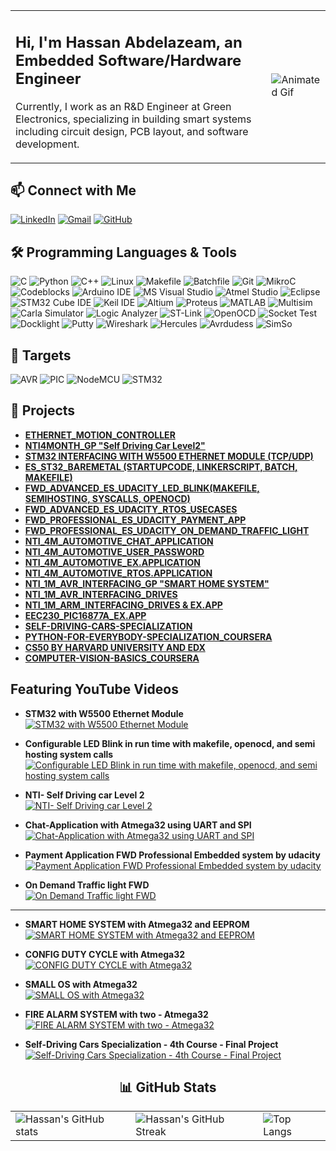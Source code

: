 <table>
  <tr>
    <td>
      <h2>Hi, I'm Hassan Abdelazeam, an Embedded Software/Hardware Engineer</h2>
      <p>Currently, I work as an R&D Engineer at Green Electronics, specializing in building smart systems including circuit design, PCB layout, and software development.</p>
    </td>
    <td>
      <img src="https://i.giphy.com/media/v1.Y2lkPTc5MGI3NjExaDJuaHpsZnFiNHVnZnRrOXYwazhkamd0eHE4MzNyNTd6emF3djNlcyZlcD12MV9pbnRlcm5hbF9naWZfYnlfaWQmY3Q9Zw/13HgwGsXF0aiGY/giphy.gif" alt="Animated Gif" />
    </td>
  </tr>
</table>

## 📫 Connect with Me
[![LinkedIn](https://img.shields.io/badge/LinkedIn-0077B5?style=flat-square&logo=linkedin&logoColor=white)](https://www.linkedin.com/in/hassan-abdelazeam/)
[![Gmail](https://img.shields.io/badge/Gmail-D14836?style=flat-square&logo=gmail&logoColor=white)](mailto:hassanabdelazeam@gmail.com)
[![GitHub](https://img.shields.io/badge/GitHub-333333?style=flat-square&logo=github&logoColor=white)](https://github.com/Hassanabazim)

## 🛠️ Programming Languages & Tools
![C](https://img.shields.io/badge/C-A8B9CC?style=flat-square&logo=c&logoColor=white)
![Python](https://img.shields.io/badge/Python-3776AB?style=flat-square&logo=python&logoColor=white)
![C++](https://img.shields.io/badge/C++-00599C?style=flat-square&logo=c%2B%2B&logoColor=white)
![Linux](https://img.shields.io/badge/Linux-FCC624?style=flat-square&logo=linux&logoColor=black)
![Makefile](https://img.shields.io/badge/Makefile-427819?style=flat-square&logo=makefile&logoColor=white)
![Batchfile](https://img.shields.io/badge/Batchfile-4A484C?style=flat-square&logoColor=white)
![Git](https://img.shields.io/badge/Git-F05032?style=flat-square&logo=git&logoColor=white)
![MikroC](https://img.shields.io/badge/MikroC-EE2C2C?style=flat-square&logo=mikroc&logoColor=white)
![Codeblocks](https://img.shields.io/badge/Codeblocks-000000?style=flat-square&logo=codeblocks&logoColor=white)
![Arduino IDE](https://img.shields.io/badge/Arduino_IDE-00979D?style=flat-square&logo=arduino&logoColor=white)
![MS Visual Studio](https://img.shields.io/badge/Visual_Studio-5C2D91?style=flat-square&logo=visual-studio&logoColor=white)
![Atmel Studio](https://img.shields.io/badge/Atmel_Studio-0033A0?style=flat-square&logo=atmel&logoColor=white)
![Eclipse](https://img.shields.io/badge/Eclipse-2C2255?style=flat-square&logo=eclipse&logoColor=white)
![STM32 Cube IDE](https://img.shields.io/badge/STM32_Cube_IDE-03234B?style=flat-square&logo=stmicroelectronics&logoColor=blue)
![Keil IDE](https://img.shields.io/badge/Keil_uvision-0091BD?style=flat-square&logo=keil&logoColor=green)
![Altium](https://img.shields.io/badge/Altium-2C2255?style=flat-square&logo=altium&logoColor=white)
![Proteus](https://img.shields.io/badge/Proteus-2C2255?style=flat-square&logo=proteus&logoColor=white)
![MATLAB](https://img.shields.io/badge/MATLAB-0076A8?style=flat-square&logo=mathworks&logoColor=white)
![Multisim](https://img.shields.io/badge/Multisim-2C2255?style=flat-square&logo=multisim&logoColor=white)
![Carla Simulator](https://img.shields.io/badge/Carla_Simulator-2C2255?style=flat-square&logo=carlasimulator&logoColor=white)
![Logic Analyzer](https://img.shields.io/badge/Logic_Analyzer-007ACC?style=flat-square&logo=logic&logoColor=white)
![ST-Link](https://img.shields.io/badge/ST--Link-0091BD?style=flat-square&logo=stlink&logoColor=white)
![OpenOCD](https://img.shields.io/badge/OpenOCD-EE2C2C?style=flat-square&logo=openocd&logoColor=white)
![Socket Test](https://img.shields.io/badge/Socket_Test-00599C?style=flat-square&logo=socket&logoColor=white)
![Docklight](https://img.shields.io/badge/Docklight-4A484C?style=flat-square&logo=docklight&logoColor=white)
![Putty](https://img.shields.io/badge/Putty-007ACC?style=flat-square&logo=putty&logoColor=white)
![Wireshark](https://img.shields.io/badge/Wireshark-007ACC?style=flat-square&logo=wireshark&logoColor=white)
![Hercules](https://img.shields.io/badge/Hercules-0091BD?style=flat-square&logo=hercules&logoColor=white)
![Avrdudess](https://img.shields.io/badge/Avrdudess-EE2C2C?style=flat-square&logo=avrdudess&logoColor=white)
![SimSo](https://img.shields.io/badge/SimSo-2C2255?style=flat-square&logo=simso&logoColor=white)

## 🧩 Targets
![AVR](https://img.shields.io/badge/AVR-EE2C2C?style=flat-square&logoColor=white)
![PIC](https://img.shields.io/badge/PIC-003399?style=flat-square&logoColor=white)
![NodeMCU](https://img.shields.io/badge/NodeMCU-1B1F23?style=flat-square&logo=nodemcu&logoColor=white)
![STM32](https://img.shields.io/badge/STM32-0091BD?style=flat-square&logo=arm&logoColor=white)

## 🚀 Projects
- **[ETHERNET_MOTION_CONTROLLER](https://github.com/Hassanabazim/ETHERNET_MOTION_CONTROLLER)**
- **[NTI4MONTH_GP "Self Driving Car Level2"](https://github.com/Hassanabazim/NTI4M-ADAS_GP)**
- **[STM32 INTERFACING WITH W5500 ETHERNET MODULE (TCP/UDP)](https://github.com/Hassanabazim/STM32_W5500)**
- **[ES_ST32_BAREMETAL (STARTUPCODE, LINKERSCRIPT, BATCH, MAKEFILE)](https://github.com/Hassanabazim/ES_ST32Bluepill_BareMetal)**
- **[FWD_ADVANCED_ES_UDACITY_LED_BLINK(MAKEFILE, SEMIHOSTING, SYSCALLS, OPENOCD)](https://github.com/Hassanabazim/FWD-Advanced-Embedded-System/tree/master/FWD_LED_BLINK)**
- **[FWD_ADVANCED_ES_UDACITY_RTOS_USECASES](https://github.com/Hassanabazim/FWD-Advanced-Embedded-System/tree/master/FWD_RTOS_DEMO)**
- **[FWD_PROFESSIONAL_ES_UDACITY_PAYMENT_APP](https://github.com/Hassanabazim/FWD-Professional-Embedded-System/tree/master/Payment-Application)**
- **[FWD_PROFESSIONAL_ES_UDACITY_ON_DEMAND_TRAFFIC_LIGHT](https://github.com/Hassanabazim/FWD-Professional-Embedded-System/tree/master/On_Demand_Traffic-Light)**
- **[NTI_4M_AUTOMOTIVE_CHAT_APPLICATION](https://github.com/Hassanabazim/NTI-4MAutomotive/tree/master/ChatApp)**
- **[NTI_4M_AUTOMOTIVE_USER_PASSWORD](https://github.com/Hassanabazim/NTI-4MAutomotive/tree/master/User-Password)**
- **[NTI_4M_AUTOMOTIVE_EX.APPLICATION](https://github.com/Hassanabazim/NTI-4MAutomotive/tree/master/NTI-4M)**
- **[NTI_4M_AUTOMOTIVE_RTOS.APPLICATION](https://github.com/Hassanabazim/NTI-4MAutomotive/tree/master/NTI4M-RTOS)**
- **[NTI_1M_AVR_INTERFACING_GP "SMART HOME SYSTEM"](https://github.com/Hassanabazim/NTI-SMART-HOME)**
- **[NTI_1M_AVR_INTERFACING_DRIVES](https://github.com/Hassanabazim/NTI-ATmega32)**
- **[NTI_1M_ARM_INTERFACING_DRIVES & EX.APP](https://github.com/Hassanabazim/NTI-STM32F103x)**
- **[EEC230_PIC16877A_EX.APP](https://github.com/Hassanabazim/EEC230)**
- **[SELF-DRIVING-CARS-SPECIALIZATION](https://github.com/Hassanabazim/Self-Driving-Cars-Specialization)**
- **[PYTHON-FOR-EVERYBODY-SPECIALIZATION_COURSERA](https://github.com/Hassanabazim/Python-for-Everybody-Specialization)**
- **[CS50 BY HARVARD UNIVERSITY AND EDX](https://github.com/Hassanabazim/CS50)**
- **[COMPUTER-VISION-BASICS_COURSERA](https://github.com/Hassanabazim/Computer-Vision-Basics)**

## Featuring YouTube Videos

- **STM32 with W5500 Ethernet Module**  
  [![STM32 with W5500 Ethernet Module](https://img.youtube.com/vi/5M5-zH2IcS0/0.jpg)](https://www.youtube.com/watch?v=5M5-zH2IcS0&ab_channel=HassanAbdelazim)

- **Configurable LED Blink in run time with makefile, openocd, and semi hosting system calls**  
  [![Configurable LED Blink in run time with makefile, openocd, and semi hosting system calls](https://img.youtube.com/vi/9gLAfe_VuO4/0.jpg)](https://www.youtube.com/watch?v=9gLAfe_VuO4&t=7s&ab_channel=HassanAbdelazim)

- **NTI- Self Driving car Level 2**  
  [![NTI- Self Driving car Level 2](https://img.youtube.com/vi/vTlQWRqVwoI/0.jpg)](https://www.youtube.com/watch?v=vTlQWRqVwoI&t=2s&ab_channel=HassanAbdelazim)

- **Chat-Application with Atmega32 using UART and SPI**  
  [![Chat-Application with Atmega32 using UART and SPI](https://img.youtube.com/vi/QnZMxouLXVM/0.jpg)](https://www.youtube.com/watch?v=QnZMxouLXVM&ab_channel=HassanAbdelazim)

- **Payment Application FWD Professional Embedded system by udacity**  
  [![Payment Application FWD Professional Embedded system by udacity](https://img.youtube.com/vi/8lXzV6om3Vg/0.jpg)](https://www.youtube.com/watch?v=8lXzV6om3Vg&t=388s&ab_channel=HassanAbdelazim)

- **On Demand Traffic light FWD**  
  [![On Demand Traffic light FWD](https://img.youtube.com/vi/kIwPYHmGPNw/0.jpg)](https://www.youtube.com/watch?v=kIwPYHmGPNw&t=15s&ab_channel=HassanAbdelazim)

---

- **SMART HOME SYSTEM with Atmega32 and EEPROM**  
  [![SMART HOME SYSTEM with Atmega32 and EEPROM](https://img.youtube.com/vi/aN1HfuKnM64/0.jpg)](https://www.youtube.com/watch?v=aN1HfuKnM64&t=89s&ab_channel=HassanAbdelazim)

- **CONFIG DUTY CYCLE with Atmega32**  
  [![CONFIG DUTY CYCLE with Atmega32](https://img.youtube.com/vi/sYTo0EYj4J4/0.jpg)](https://www.youtube.com/watch?v=sYTo0EYj4J4&t=3s&ab_channel=HassanAbdelazim)

- **SMALL OS with Atmega32**  
  [![SMALL OS with Atmega32](https://img.youtube.com/vi/lO1FwNaJBKg/0.jpg)](https://www.youtube.com/watch?v=lO1FwNaJBKg&ab_channel=HassanAbdelazim)

- **FIRE ALARM SYSTEM with two - Atmega32**  
  [![FIRE ALARM SYSTEM with two - Atmega32](https://img.youtube.com/vi/xLC9O0tO8LU/0.jpg)](https://www.youtube.com/watch?v=xLC9O0tO8LU&ab_channel=HassanAbdelazim)

- **Self-Driving Cars Specialization - 4th Course - Final Project**  
  [![Self-Driving Cars Specialization - 4th Course - Final Project](https://img.youtube.com/vi/6QoNNEVN9Sc/0.jpg)](https://www.youtube.com/watch?v=6QoNNEVN9Sc&ab_channel=HassanAbdelazim)

<div align="center">
  <h2>📊 GitHub Stats</h2>
  <table>
    <tr>
      <td><img src="https://github-readme-stats.vercel.app/api?username=Hassanabazim&show_icons=true&theme=radical" alt="Hassan's GitHub stats" /></td>
      <td><img src="https://github-readme-streak-stats.herokuapp.com/?user=Hassanabazim&theme=radical" alt="Hassan's GitHub Streak" /></td>
      <td><img src="https://github-readme-stats.vercel.app/api/top-langs/?username=Hassanabazim&langs_count=10&layout=compact&theme=radical" alt="Top Langs" /></td>
    </tr>
  </table>
</div>
